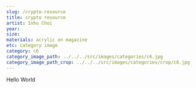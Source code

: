 ```yaml
---
slug: /crypto-resource
title: crypto resource
artist: Inho Choi
year:
size:
materials: acrylic on magazine
etc: category image
category: c6
category_image_path: ../../../src/images/categories/c6.jpg
category_image_path_crop: ../../../src/images/categories/crop/c6.jpg
---
```


Hello World
